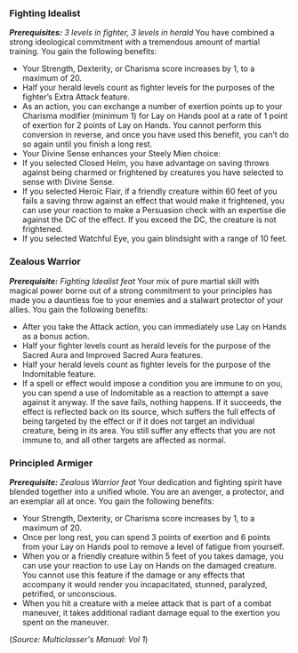 ### Fighting Idealist 
***Prerequisites:*** *3 levels in fighter, 3 levels in herald* 
You have combined a strong ideological commitment with a tremendous amount of martial training. You gain the following benefits: 
- Your Strength, Dexterity, or Charisma score increases by 1, to a maximum of 20. 
- Half your herald levels count as fighter levels for the purposes of the fighter’s Extra Attack feature. 
- As an action, you can exchange a number of exertion points up to your Charisma modifier (minimum 1) for Lay on Hands pool at a rate of 1 point of exertion for 2 points of Lay on Hands. You cannot perform this conversion in reverse, and once you have used this benefit, you can’t do so again until you finish a long rest. 
- Your Divine Sense enhances your Steely Mien choice: 
- If you selected Closed Helm, you have advantage on saving throws against being charmed or frightened by creatures you have selected to sense with Divine Sense. 
- If you selected Heroic Flair, if a friendly creature within 60 feet of you fails a saving throw against an effect that would make it frightened, you can use your reaction to make a Persuasion check with an expertise die against the DC of the effect. If you exceed the DC, the creature is not frightened. 
- If you selected Watchful Eye, you gain blindsight with a range of 10 feet. 

### Zealous Warrior 
***Prerequisite:** Fighting Idealist feat* 
Your mix of pure martial skill with magical power borne out of a strong commitment to your principles has made you a dauntless foe to your enemies and a stalwart protector of your allies. You gain the following benefits: 
- After you take the Attack action, you can immediately use Lay on Hands as a bonus action. 
- Half your fighter levels count as herald levels for the purpose of the Sacred Aura and Improved Sacred Aura features. 
- Half your herald levels count as fighter levels for the purpose of the Indomitable feature. 
- If a spell or effect would impose a condition you are immune to on you, you can spend a use of Indomitable as a reaction to attempt a save against it anyway. If the save fails, nothing happens. If it succeeds, the effect is reflected back on its source, which suffers the full effects of being targeted by the effect or if it does not target an individual creature, being in its area. You still suffer any effects that you are not immune to, and all other targets are affected as normal.

### Principled Armiger 
***Prerequisite:** Zealous Warrior feat* 
Your dedication and fighting spirit have blended together into a unified whole. You are an avenger, a protector, and an exemplar all at once. You gain the following benefits: 
- Your Strength, Dexterity, or Charisma score increases by 1, to a maximum of 20. 
- Once per long rest, you can spend 3 points of exertion and 6 points from your Lay on Hands pool to remove a level of fatigue from yourself. 
- When you or a friendly creature within 5 feet of you takes damage, you can use your reaction to use Lay on Hands on the damaged creature. You cannot use this feature if the damage or any effects that accompany it would render you incapacitated, stunned, paralyzed, petrified, or unconscious. 
- When you hit a creature with a melee attack that is part of a combat maneuver, it takes additional radiant damage equal to the exertion you spent on the maneuver.

(*Source: Multiclasser's Manual: Vol 1*)